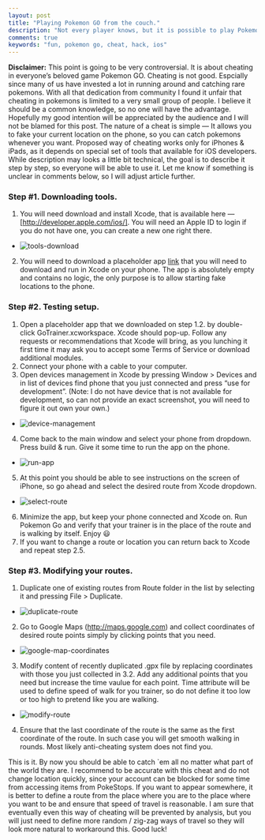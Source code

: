 ```yaml
---
layout: post
title: "Playing Pokemon GO from the couch."
description: "Not every player knows, but it is possible to play Pokemon GO without going out into real world. Not everyone knows this cheat, so I want to be sure that it is available for the masses."
comments: true
keywords: "fun, pokemon go, cheat, hack, ios"
---
```


**Disclaimer:** This point is going to be very controversial. It is about cheating in everyone’s beloved game Pokemon GO. Cheating is not good. Espcially since many of us have invested a lot in running around and catching rare pokemons. With all that dedication from community I found it unfair that cheating in pokemons is limited to a very small group of people. I believe it should be a common knowledge, so no one will have the advantage. Hopefully my good intention will be appreciated by the audience and I will not be blamed for this post.
The nature of a cheat is simple — It allows you to fake your current location on the phone, so you can catch pokemons whenever you want. Proposed way of cheating works only for iPhones & iPads, as it depends on special set of tools that available for iOS developers. While description may looks  a little bit technical, the goal is to describe it step by step, so everyone will be able to use it. Let me know if something is unclear  in comments below, so I will adjust article further.

### Step #1. Downloading tools.
1. You will need download and install Xcode, that is available here — [http://developer.apple.com/ios/]. You will need an Apple ID to login if you do not have one, you can create a new one right there. 
  * ![tools-download](http://leonov.co/assets/images/2016/07/pokemon-go/1-tools-download.png) 
2. You will need to download a placeholder app [link](https://github.com/nikita-leonov/TraingerGO/releases/download/1.0/GoTrainer.zip) that you will need to download and run in Xcode on your phone. The app is absolutely empty and contains no logic, the only purpose is to allow starting fake locations to the phone.

### Step #2. Testing setup.
1. Open a placeholder app that we downloaded on step 1.2. by double-click GoTrainer.xcworkspace. Xcode should pop-up. Follow any requests or recommendations that Xcode will bring, as you lunching it first time it may ask you to accept some Terms of Service or download additional modules.
2. Connect your phone with a cable to your computer.
3. Open devices management in Xcode by pressing Window > Devices and in list of devices find phone that  you just connected and press “use for development”. (Note: I do not have device that is not available for development, so can not provide an exact screenshot, you will need to figure it out own your own.)
  * ![device-management](http://leonov.co/assets/images/2016/07/pokemon-go/2-device-management.png)
4. Come back to the main window and select your phone from dropdown. Press build & run. Give it some time to run the app on the phone.
  * ![run-app](http://leonov.co/assets/images/2016/07/pokemon-go/3-run-app.png)
5. At this point you should be able to see instructions on the screen of iPhone, so go ahead and select the desired route from Xcode dropdown.
  * ![select-route](http://leonov.co/assets/images/2016/07/pokemon-go/4-select-route.png)
6. Minimize the app, but keep your phone connected and Xcode on. Run Pokemon Go and verify that your trainer is in the place of the route and is walking by itself. Enjoy 😃
7. If you want to change a route or location you can return back to Xcode and repeat step 2.5.

### Step #3. Modifying your routes.
1. Duplicate one of existing routes from Route folder in the list by selecting it and pressing File > Duplicate.
  * ![duplicate-route](http://leonov.co/assets/images/2016/07/pokemon-go/5-duplicate-route.png)
2. Go to Google Maps (http://maps.google.com) and collect coordinates of desired route points simply by clicking points that you need.
  * ![google-map-coordinates](http://leonov.co/assets/images/2016/07/pokemon-go/6-google-map-coordinates.png)
3. Modify content of recently duplicated .gpx file by replacing coordinates with those you just collected in 3.2. Add any additional points that you need but increase the time vaulue for each point. Time attribute will be used to define speed of walk for you trainer, so do not define it too low or too high to pretend like you are walking.
  * ![modify-route](http://leonov.co/assets/images/2016/07/pokemon-go/7-modify-route.png)
4. Ensure that the last coordinate of the route is the same as the first coordinate of the route. In such case you will get smooth walking in rounds. Most likely anti-cheating system does not find you.

This is it. By now you should be able to catch `em all no matter what part of the world they are. I recommend to be accurate with this cheat and do not change location quickly, since your account can be blocked for some time from accessing items from PokeStops. If you want to appear somewhere, it is better to define a route from the place where you are to the place where you want to be and ensure that speed of travel is reasonable. I am sure that eventually even this way of cheating will be prevented by analysis, but you will just need to define more random / zig-zag ways of travel so they will look more natural to workaround this. Good luck!
